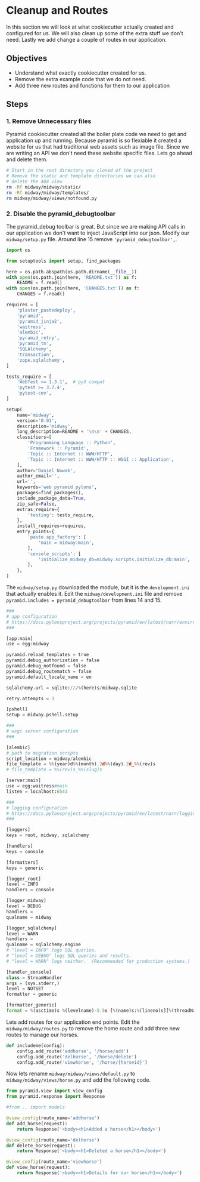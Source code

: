 # Cleanup and Routes

In this section we will look at what cookiecutter actually created and configured for us. We will
also clean up some of the extra stuff we don't need. Lastly we add change a couple of routes in our
application. 

## Objectives
* Understand what exactly cookiecutter created for us. 
* Remove the extra example code that we do not need. 
* Add three new routes and functions for them to our application

## Steps

### 1. Remove Unnecessary files

Pyramid cookiecutter created all the boiler plate code we need to get
and application up and running. Because pyramid is so flexiable it 
created a website for us that had traditional web assets such as
image file. Since we are writing an API we don't need these website
specific files. Lets go ahead and delete them. 

```bash
# Start in the root directory you cloned of the project
# Remove the static and template directories we can also 
# delete the 404 view
rm -Rf midway/midway/static/
rm -Rf midway/midway/templates/
rm midway/midway/views/notfound.py
```

### 2. Disable the pyramid_debugtoolbar
The pyramid_debug toolbar is great. But since we are making API calls in our application we don't want to inject 
JavaScript into our json. Modify our `midway/setup.py` file. Around line 15 remove `'pyramid_debugtoolbar',`. 

```python
import os

from setuptools import setup, find_packages

here = os.path.abspath(os.path.dirname(__file__))
with open(os.path.join(here, 'README.txt')) as f:
    README = f.read()
with open(os.path.join(here, 'CHANGES.txt')) as f:
    CHANGES = f.read()

requires = [
    'plaster_pastedeploy',
    'pyramid',
    'pyramid_jinja2',
    'waitress',
    'alembic',
    'pyramid_retry',
    'pyramid_tm',
    'SQLAlchemy',
    'transaction',
    'zope.sqlalchemy',
]

tests_require = [
    'WebTest >= 1.3.1',  # py3 compat
    'pytest >= 3.7.4',
    'pytest-cov',
]

setup(
    name='midway',
    version='0.01',
    description='midway',
    long_description=README + '\n\n' + CHANGES,
    classifiers=[
        'Programming Language :: Python',
        'Framework :: Pyramid',
        'Topic :: Internet :: WWW/HTTP',
        'Topic :: Internet :: WWW/HTTP :: WSGI :: Application',
    ],
    author='Daniel Nowak',
    author_email='',
    url='',
    keywords='web pyramid pylons',
    packages=find_packages(),
    include_package_data=True,
    zip_safe=False,
    extras_require={
        'testing': tests_require,
    },
    install_requires=requires,
    entry_points={
        'paste.app_factory': [
            'main = midway:main',
        ],
        'console_scripts': [
            'initialize_midway_db=midway.scripts.initialize_db:main',
        ],
    },
)
```

The `midway/setup.py` downloaded the module, but it is the `development.ini` that actually enables it. 
Edit the `midway/development.ini` file and remove `pyramid.includes = pyramid_debugtoolbar` from lines 14 and 15.

```python
###
# app configuration
# https://docs.pylonsproject.org/projects/pyramid/en/latest/narr/environment.html
###

[app:main]
use = egg:midway

pyramid.reload_templates = true
pyramid.debug_authorization = false
pyramid.debug_notfound = false
pyramid.debug_routematch = false
pyramid.default_locale_name = en

sqlalchemy.url = sqlite:///%(here)s/midway.sqlite

retry.attempts = 3

[pshell]
setup = midway.pshell.setup

###
# wsgi server configuration
###

[alembic]
# path to migration scripts
script_location = midway/alembic
file_template = %%(year)d%%(month).2d%%(day).2d_%%(rev)s
# file_template = %%(rev)s_%%(slug)s

[server:main]
use = egg:waitress#main
listen = localhost:6543

###
# logging configuration
# https://docs.pylonsproject.org/projects/pyramid/en/latest/narr/logging.html
###

[loggers]
keys = root, midway, sqlalchemy

[handlers]
keys = console

[formatters]
keys = generic

[logger_root]
level = INFO
handlers = console

[logger_midway]
level = DEBUG
handlers =
qualname = midway

[logger_sqlalchemy]
level = WARN
handlers =
qualname = sqlalchemy.engine
# "level = INFO" logs SQL queries.
# "level = DEBUG" logs SQL queries and results.
# "level = WARN" logs neither.  (Recommended for production systems.)

[handler_console]
class = StreamHandler
args = (sys.stderr,)
level = NOTSET
formatter = generic

[formatter_generic]
format = %(asctime)s %(levelname)-5.5s [%(name)s:%(lineno)s][%(threadName)s] %(message)s

```

Lets add routes for our application end points. Edit the `midway/midway/routes.py` to remove the home
route and add three new routes to manage our horses. 

```python
def includeme(config):
    config.add_route('addhorse', '/horse/add')
    config.add_route('delhorse', '/horse/delete')
    config.add_route('viewhorse', '/horse/{horseid}')
```

Now lets rename `midway/midway/views/default.py` to `midway/midway/views/horse.py` and add the following code.

```python
from pyramid.view import view_config
from pyramid.response import Response

#from .. import models

@view_config(route_name='addhorse')
def add_horse(request):
    return Response('<body><h1>Added a horse</h1></body>')

@view_config(route_name='delhorse')
def delete_horse(request):
    return Response('<body><h1>Deleted a horse</h1></body>')

@view_config(route_name='viewhorse')
def view_horse(request):
    return Response('<body><h1>Details for our horse</h1></body>')
```